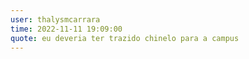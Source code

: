 ```yaml
---
user: thalysmcarrara
time: 2022-11-11 19:09:00
quote: eu deveria ter trazido chinelo para a campus
---
```

